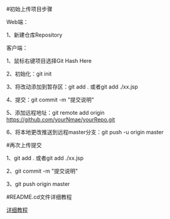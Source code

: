 #初始上传项目步骤

Web端：

1、新建仓库Repository


客户端：

1、鼠标右键项目选择Git Hash Here

2、初始化：git init

3、将改动添加到暂存区：git add . 或者git add ./xx.jsp

4、提交：git commit -m "提交说明"

5、添加远程地址：git remote add origin https://github.com/yourNmae/yourRepo.git

6、将本地更改推送到远程master分支：git push -u origin master


#再次上传提交

1、git add . 或者git add ./xx.jsp

2、git commit -m "提交说明"

3、git push origin master

#README.cd文件详细教程

[详细教程](http://blog.csdn.net/kaitiren/article/details/38513715 "点击进入")
